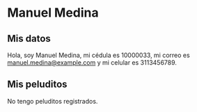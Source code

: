 # Manuel Medina

## Mis datos

Hola, soy Manuel Medina, mi cédula es 10000033, mi correo es manuel.medina@example.com y mi celular es 3113456789.

## Mis peluditos

No tengo peluditos registrados.


